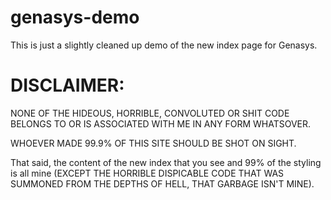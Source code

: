 # genasys-demo

This is just a slightly cleaned up demo of the new index page for Genasys.

# DISCLAIMER:

NONE OF THE HIDEOUS, HORRIBLE, CONVOLUTED OR SHIT CODE BELONGS TO OR IS ASSOCIATED WITH ME IN ANY FORM WHATSOVER.

WHOEVER MADE 99.9% OF THIS SITE SHOULD BE SHOT ON SIGHT.

That said, the content of the new index that you see and 99% of the styling is all mine (EXCEPT THE HORRIBLE DISPICABLE CODE THAT WAS SUMMONED FROM THE DEPTHS OF HELL, THAT GARBAGE ISN'T MINE).
